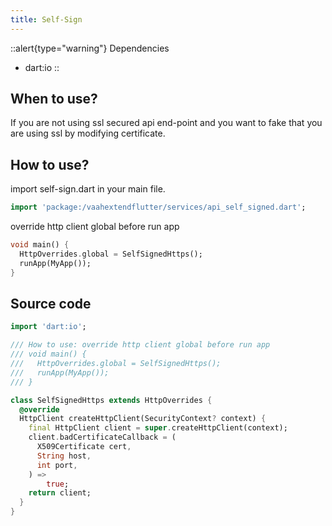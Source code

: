 ```yaml
---
title: Self-Sign
---
```

::alert{type="warning"} 
Dependencies
- dart:io
::



## When to use?

If you are not using ssl secured api end-point and you want to fake that you are using ssl by modifying certificate.

## How to use?

import self-sign.dart in your main file.

```dart
import 'package:/vaahextendflutter/services/api_self_signed.dart';
```

override http client global before run app

```dart
void main() {
  HttpOverrides.global = SelfSignedHttps();
  runApp(MyApp());
}
```

## Source code

```dart
import 'dart:io';

/// How to use: override http client global before run app
/// void main() {
///   HttpOverrides.global = SelfSignedHttps();
///   runApp(MyApp());
/// }

class SelfSignedHttps extends HttpOverrides {
  @override
  HttpClient createHttpClient(SecurityContext? context) {
    final HttpClient client = super.createHttpClient(context);
    client.badCertificateCallback = (
      X509Certificate cert,
      String host,
      int port,
    ) =>
        true;
    return client;
  }
}
```

